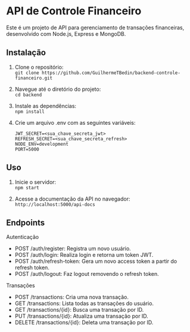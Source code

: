 # API de Controle Financeiro

Este é um projeto de API para gerenciamento de transações financeiras, desenvolvido com Node.js, Express e MongoDB.

## Instalação

1. Clone o repositório:  
`git clone https://github.com/GuilhermeTBedin/backend-controle-financeiro.git`

2. Navegue até o diretório do projeto:  
  `cd backend`

3. Instale as dependências:  
  `npm install`

4. Crie um arquivo .env com as seguintes variáveis:
    ```
   JWT_SECRET=<sua_chave_secreta_jwt>
   REFRESH_SECRET=<sua_chave_secreta_refresh>
   NODE_ENV=development
   PORT=5000
    ```

## Uso

1. Inicie o servidor:  
  `npm start`

2. Acesse a documentação da API no navegador:  
  `http://localhost:5000/api-docs`

## Endpoints

Autenticação
  * POST /auth/register: Registra um novo usuário.
  * POST /auth/login: Realiza login e retorna um token JWT.
  * POST /auth/refresh-token: Gera um novo access token a partir do refresh token.
  * POST /auth/logout: Faz logout removendo o refresh token.

Transações
  * POST /transactions: Cria uma nova transação.
  * GET /transactions: Lista todas as transações do usuário.
  * GET /transactions/{id}: Busca uma transação por ID.
  * PUT /transactions/{id}: Atualiza uma transação por ID.
  * DELETE /transactions/{id}: Deleta uma transação por ID.
